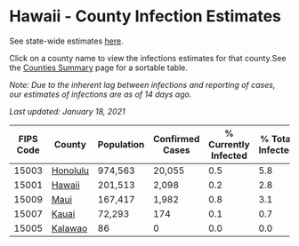 # Hawaii - County Infection Estimates

See state-wide estimates [here](/infections/us-hi).

Click on a county name to view the infections estimates for that county.See the [Counties Summary](/infections/summary-counties) page for a sortable table.

*Note: Due to the inherent lag between infections and reporting of cases, our estimates of infections are as of 14 days ago.*

*Last updated: January 18, 2021*

|   FIPS Code |               County |   Population |   Confirmed Cases |   % Currently Infected |   % Total Infected |
|-------------|----------------------|--------------|-------------------|------------------------|--------------------|
|       15003 | [Honolulu](honolulu) |      974,563 |            20,055 |                    0.5 |                5.8 |
|       15001 |     [Hawaii](hawaii) |      201,513 |             2,098 |                    0.2 |                2.8 |
|       15009 |         [Maui](maui) |      167,417 |             1,982 |                    0.8 |                3.1 |
|       15007 |       [Kauai](kauai) |       72,293 |               174 |                    0.1 |                0.7 |
|       15005 |   [Kalawao](kalawao) |           86 |                 0 |                    0.0 |                0.0 |